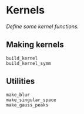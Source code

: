 # Kernels

*Define some kernel functions.*

## Making kernels

```@docs
build_kernel
build_kernel_symm
```

## Utilities

```@docs
make_blur
make_singular_space
make_gauss_peaks
```
